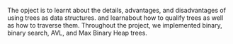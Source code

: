The opject is to learnt about the details, advantages,
and disadvantages of using trees as data structures. and learnabout how to
qualify trees as well as how to traverse them. Throughout the project, we
implemented binary, binary search, AVL, and Max Binary Heap trees.
